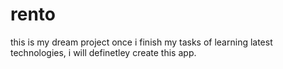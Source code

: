 # rento
this is my dream project
once i finish my tasks of learning latest technologies, i will definetley create this app.

